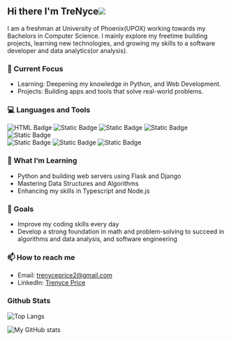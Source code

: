 
## Hi there I'm TreNyce![](https://user-images.githubusercontent.com/18350557/176309783-0785949b-9127-417c-8b55-ab5a4333674e.gif)

I am a freshman at University of Phoenix(UPOX) working towards my Bachelors in Computer Science. I mainly explore my freetime building projects, learning new technologies, and growing my skills to a software developer and data analytics(or analysis). 

### 🔭 Current Focus
- Learning: Deepening my knowledge in Python, and Web Development.
- Projects: Building apps and tools that solve real-world problems.

### 💻 Languages and Tools
![HTML Badge](https://img.shields.io/badge/%20%20%20%20%20%20%20%20%20html5-plain%20colored?style=for-the-badge&logo=html5&logoColor=white&color=%23E34F26)
![Static Badge](https://img.shields.io/badge/css3-plain?style=for-the-badge&logo=css3&logoColor=white&color=%231572B6) 
![Static Badge](https://img.shields.io/badge/javascript-plain?style=for-the-badge&logo=javascript&logoColor=white&color=%23F0DB4F)
![Static Badge](https://img.shields.io/badge/python-plain?style=for-the-badge&logo=python&logoColor=white&labelColor=%23386f9f&color=yellow) 
![Static Badge](https://img.shields.io/badge/typescript-plain?style=for-the-badge&logo=typescript&logoColor=white&color=%23007acc)  
![Static Badge](https://img.shields.io/badge/nodejs-plain?style=for-the-badge&logo=nodedotjs&logoColor=white&color=%235fa04e)
![Static Badge](https://img.shields.io/badge/firebase-plain?style=for-the-badge&logo=firebase&logoColor=white&color=%23ffa000) 
![Static Badge](https://img.shields.io/badge/mysql-plain?style=for-the-badge&logo=mysql&logoColor=white&labelColor=%23386f9f&color=orange) 



### 🌱 What I’m Learning
- Python and building web servers using Flask and Django
- Mastering Data Structures and Algorithms
- Enhancing my skills in Typescript and Node.js

### 🎯 Goals
- Improve my coding skills every day
- Develop a strong foundation in math and problem-solving to succeed in algorithms and data analysis, and software engineering

### 📫 How to reach me
- Email: trenyceprice2@gmail.com
- LinkedIn: [Trenyce Price](https://www.linkedin.com/in/trenyce-price-627627321/)

### Github Stats
![Top Langs](https://github-readme-stats.vercel.app/api/top-langs/?username=trenycecodes&hide_progress=true&theme=material-palenight)

![My GitHub stats](https://github-readme-stats.vercel.app/api?username=trenycecodes&show_icons=true&theme=material-palenight&hide=contribs,prs,issues)
